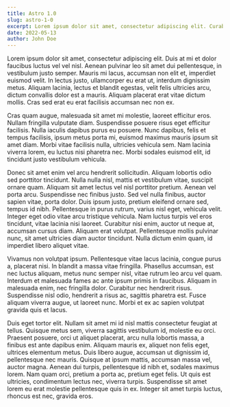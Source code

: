```yaml
---
title: Astro 1.0
slug: astro-1-0
excerpt: Lorem ipsum dolor sit amet, consectetur adipiscing elit. Curabitur aliquet risus lorem, eget accumsan erat dapibus sit amet. Nulla et lorem vestibulum, consequat quam ut, fermentum mauris. Duis imperdiet urna semper, varius dui ac, maximus ante. In a eros vitae velit rhoncus rutrum et in est. Morbi ac pellentesque enim. Suspendisse faucibus scelerisque velit, ut dictum purus porta vel. Vivamus sed ante in lectus venenatis tempus. Vivamus sit amet dui sit amet sapien condimentum faucibus. 
date: 2022-05-13
author: John Doe
---
```


Lorem ipsum dolor sit amet, consectetur adipiscing elit. Duis at mi et dolor faucibus luctus vel vel nisl. Aenean pulvinar leo sit amet dui pellentesque, in vestibulum justo semper. Mauris mi lacus, accumsan non elit et, imperdiet euismod velit. In lectus justo, ullamcorper eu erat ut, interdum dignissim metus. Aliquam lacinia, lectus et blandit egestas, velit felis ultricies arcu, dictum convallis dolor est a mauris. Aliquam placerat erat vitae dictum mollis. Cras sed erat eu erat facilisis accumsan nec non ex.

Cras quam augue, malesuada sit amet mi molestie, laoreet efficitur eros. Nullam fringilla vulputate diam. Suspendisse posuere risus eget efficitur facilisis. Nulla iaculis dapibus purus eu posuere. Nunc dapibus, felis et tempus facilisis, ipsum metus porta mi, euismod maximus mauris ipsum sit amet diam. Morbi vitae facilisis nulla, ultricies vehicula sem. Nam lacinia viverra lorem, eu luctus nisi pharetra nec. Morbi sodales euismod elit, id tincidunt justo vestibulum vehicula.

Donec sit amet enim vel arcu hendrerit sollicitudin. Aliquam lobortis odio sed porttitor tincidunt. Nulla nulla nisl, mattis et vestibulum vitae, suscipit ornare quam. Aliquam sit amet lectus vel nisl porttitor pretium. Aenean vel porta arcu. Suspendisse nec finibus justo. Sed vel nulla finibus, auctor sapien vitae, porta dolor. Duis ipsum justo, pretium eleifend ornare sed, tempus id nibh. Pellentesque in purus rutrum, varius nisl eget, vehicula velit. Integer eget odio vitae arcu tristique vehicula. Nam luctus turpis vel eros tincidunt, vitae lacinia nisi laoreet. Curabitur nisi enim, auctor ut neque at, accumsan cursus diam. Aliquam erat volutpat. Pellentesque mollis pulvinar nunc, sit amet ultricies diam auctor tincidunt. Nulla dictum enim quam, id imperdiet libero aliquet vitae.

Vivamus non volutpat ipsum. Pellentesque vitae lacus lacinia, congue purus a, placerat nisi. In blandit a massa vitae fringilla. Phasellus accumsan, est nec luctus aliquam, metus nunc semper nisl, vitae rutrum leo arcu vel quam. Interdum et malesuada fames ac ante ipsum primis in faucibus. Aliquam in malesuada enim, nec fringilla dolor. Curabitur nec hendrerit risus. Suspendisse nisl odio, hendrerit a risus ac, sagittis pharetra est. Fusce aliquam viverra augue, ut laoreet nunc. Morbi et ex ac sapien volutpat gravida quis et lacus.

Duis eget tortor elit. Nullam sit amet mi id nisl mattis consectetur feugiat at tellus. Quisque metus sem, viverra sagittis vestibulum id, molestie eu orci. Praesent posuere, orci ut aliquet placerat, arcu nulla lobortis massa, a finibus est ante dapibus enim. Aliquam mauris ex, aliquet non felis eget, ultrices elementum metus. Duis libero augue, accumsan ut dignissim id, pellentesque nec mauris. Quisque at ipsum mattis, accumsan massa vel, auctor magna. Aenean dui turpis, pellentesque id nibh et, sodales maximus lorem. Nam quam orci, pretium a porta ac, pretium eget felis. Ut quis est ultricies, condimentum lectus nec, viverra turpis. Suspendisse sit amet lorem eu erat molestie pellentesque quis in ex. Integer sit amet turpis luctus, rhoncus est nec, gravida eros.